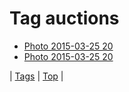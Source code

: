 <!--
title: Tag auctions
date: 2020-06-28T15:26:58.514Z
tags:
-->
# Tag auctions

 * [Photo 2015-03-25 20](114607145132.md)
 * [Photo 2015-03-25 20](114607178244.md)

| [Tags](tags.md) | [Top](index.md) |
